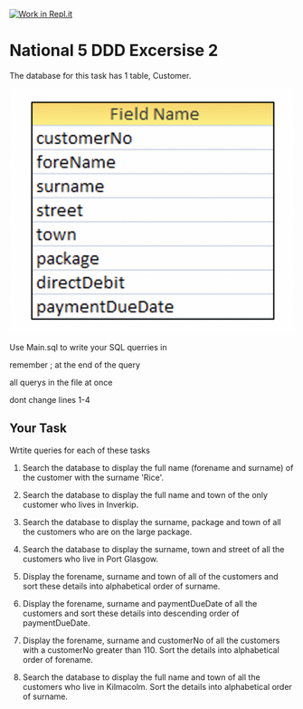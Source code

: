 [![Work in Repl.it](https://classroom.github.com/assets/work-in-replit-14baed9a392b3a25080506f3b7b6d57f295ec2978f6f33ec97e36a161684cbe9.svg)](https://classroom.github.com/online_ide?assignment_repo_id=4209072&assignment_repo_type=AssignmentRepo)
# National 5 DDD Excersise 2

The database for this task has 1 table, Customer. 

![databaseTables](/N5_CustomerDB.png)

Use Main.sql to write your SQL querries in

remember ; at the end of the query

all querys in the file at once

dont change lines 1-4

## Your Task

Wrtite queries for each of these tasks

1.	Search the database to display the full name (forename and surname) of the customer with the surname 'Rice'.

2.	Search the database to display the full name and town of the only customer who lives in Inverkip. 

3.	Search the database to display the surname, package and town of all the customers who are on the large package. 

4.	Search the database to display the surname, town and street of all the customers who live in Port Glasgow. 

5.	Display the forename, surname and town of all of the customers and sort these details into alphabetical order of surname.

6. 	Display the forename, surname and paymentDueDate of all the customers and sort these details into descending order of paymentDueDate.

7.	Display the forename, surname and customerNo of all the customers with a customerNo greater than 110. Sort the details into alphabetical order of forename.

8.	Search the database to display the full name and town of all the customers who live in Kilmacolm. Sort the details into alphabetical order of surname. 
